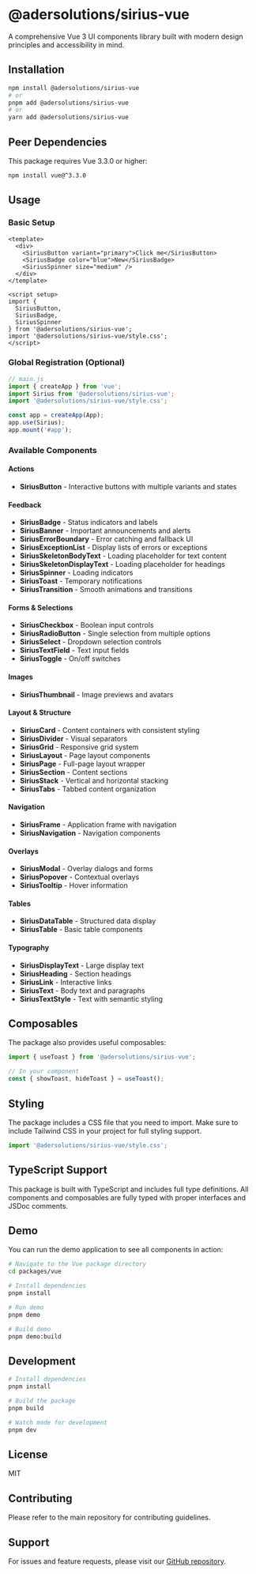 # @adersolutions/sirius-vue

A comprehensive Vue 3 UI components library built with modern design principles and accessibility in mind.

## Installation

```bash
npm install @adersolutions/sirius-vue
# or
pnpm add @adersolutions/sirius-vue
# or
yarn add @adersolutions/sirius-vue
```

## Peer Dependencies

This package requires Vue 3.3.0 or higher:

```bash
npm install vue@^3.3.0
```

## Usage

### Basic Setup

```vue
<template>
  <div>
    <SiriusButton variant="primary">Click me</SiriusButton>
    <SiriusBadge color="blue">New</SiriusBadge>
    <SiriusSpinner size="medium" />
  </div>
</template>

<script setup>
import { 
  SiriusButton, 
  SiriusBadge, 
  SiriusSpinner 
} from '@adersolutions/sirius-vue';
import '@adersolutions/sirius-vue/style.css';
</script>
```

### Global Registration (Optional)

```javascript
// main.js
import { createApp } from 'vue';
import Sirius from '@adersolutions/sirius-vue';
import '@adersolutions/sirius-vue/style.css';

const app = createApp(App);
app.use(Sirius);
app.mount('#app');
```

### Available Components

#### Actions
- **SiriusButton** - Interactive buttons with multiple variants and states

#### Feedback
- **SiriusBadge** - Status indicators and labels
- **SiriusBanner** - Important announcements and alerts
- **SiriusErrorBoundary** - Error catching and fallback UI
- **SiriusExceptionList** - Display lists of errors or exceptions
- **SiriusSkeletonBodyText** - Loading placeholder for text content
- **SiriusSkeletonDisplayText** - Loading placeholder for headings
- **SiriusSpinner** - Loading indicators
- **SiriusToast** - Temporary notifications
- **SiriusTransition** - Smooth animations and transitions

#### Forms & Selections
- **SiriusCheckbox** - Boolean input controls
- **SiriusRadioButton** - Single selection from multiple options
- **SiriusSelect** - Dropdown selection controls
- **SiriusTextField** - Text input fields
- **SiriusToggle** - On/off switches

#### Images
- **SiriusThumbnail** - Image previews and avatars

#### Layout & Structure
- **SiriusCard** - Content containers with consistent styling
- **SiriusDivider** - Visual separators
- **SiriusGrid** - Responsive grid system
- **SiriusLayout** - Page layout components
- **SiriusPage** - Full-page layout wrapper
- **SiriusSection** - Content sections
- **SiriusStack** - Vertical and horizontal stacking
- **SiriusTabs** - Tabbed content organization

#### Navigation
- **SiriusFrame** - Application frame with navigation
- **SiriusNavigation** - Navigation components

#### Overlays
- **SiriusModal** - Overlay dialogs and forms
- **SiriusPopover** - Contextual overlays
- **SiriusTooltip** - Hover information

#### Tables
- **SiriusDataTable** - Structured data display
- **SiriusTable** - Basic table components

#### Typography
- **SiriusDisplayText** - Large display text
- **SiriusHeading** - Section headings
- **SiriusLink** - Interactive links
- **SiriusText** - Body text and paragraphs
- **SiriusTextStyle** - Text with semantic styling

## Composables

The package also provides useful composables:

```javascript
import { useToast } from '@adersolutions/sirius-vue';

// In your component
const { showToast, hideToast } = useToast();
```

## Styling

The package includes a CSS file that you need to import. Make sure to include Tailwind CSS in your project for full styling support.

```javascript
import '@adersolutions/sirius-vue/style.css';
```

## TypeScript Support

This package is built with TypeScript and includes full type definitions. All components and composables are fully typed with proper interfaces and JSDoc comments.

## Demo

You can run the demo application to see all components in action:

```bash
# Navigate to the Vue package directory
cd packages/vue

# Install dependencies
pnpm install

# Run demo
pnpm demo

# Build demo
pnpm demo:build
```

## Development

```bash
# Install dependencies
pnpm install

# Build the package
pnpm build

# Watch mode for development
pnpm dev
```

## License

MIT

## Contributing

Please refer to the main repository for contributing guidelines.

## Support

For issues and feature requests, please visit our [GitHub repository](https://github.com/adersolutions/sirius).